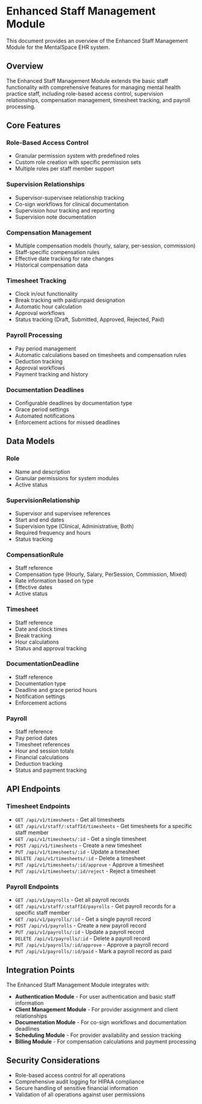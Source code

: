 # Enhanced Staff Management Module

This document provides an overview of the Enhanced Staff Management Module for the MentalSpace EHR system.

## Overview

The Enhanced Staff Management Module extends the basic staff functionality with comprehensive features for managing mental health practice staff, including role-based access control, supervision relationships, compensation management, timesheet tracking, and payroll processing.

## Core Features

### Role-Based Access Control
- Granular permission system with predefined roles
- Custom role creation with specific permission sets
- Multiple roles per staff member support

### Supervision Relationships
- Supervisor-supervisee relationship tracking
- Co-sign workflows for clinical documentation
- Supervision hour tracking and reporting
- Supervision note documentation

### Compensation Management
- Multiple compensation models (hourly, salary, per-session, commission)
- Staff-specific compensation rules
- Effective date tracking for rate changes
- Historical compensation data

### Timesheet Tracking
- Clock in/out functionality
- Break tracking with paid/unpaid designation
- Automatic hour calculation
- Approval workflows
- Status tracking (Draft, Submitted, Approved, Rejected, Paid)

### Payroll Processing
- Pay period management
- Automatic calculations based on timesheets and compensation rules
- Deduction tracking
- Approval workflows
- Payment tracking and history

### Documentation Deadlines
- Configurable deadlines by documentation type
- Grace period settings
- Automated notifications
- Enforcement actions for missed deadlines

## Data Models

### Role
- Name and description
- Granular permissions for system modules
- Active status

### SupervisionRelationship
- Supervisor and supervisee references
- Start and end dates
- Supervision type (Clinical, Administrative, Both)
- Required frequency and hours
- Status tracking

### CompensationRule
- Staff reference
- Compensation type (Hourly, Salary, PerSession, Commission, Mixed)
- Rate information based on type
- Effective dates
- Active status

### Timesheet
- Staff reference
- Date and clock times
- Break tracking
- Hour calculations
- Status and approval tracking

### DocumentationDeadline
- Staff reference
- Documentation type
- Deadline and grace period hours
- Notification settings
- Enforcement actions

### Payroll
- Staff reference
- Pay period dates
- Timesheet references
- Hour and session totals
- Financial calculations
- Deduction tracking
- Status and payment tracking

## API Endpoints

### Timesheet Endpoints
- `GET /api/v1/timesheets` - Get all timesheets
- `GET /api/v1/staff/:staffId/timesheets` - Get timesheets for a specific staff member
- `GET /api/v1/timesheets/:id` - Get a single timesheet
- `POST /api/v1/timesheets` - Create a new timesheet
- `PUT /api/v1/timesheets/:id` - Update a timesheet
- `DELETE /api/v1/timesheets/:id` - Delete a timesheet
- `PUT /api/v1/timesheets/:id/approve` - Approve a timesheet
- `PUT /api/v1/timesheets/:id/reject` - Reject a timesheet

### Payroll Endpoints
- `GET /api/v1/payrolls` - Get all payroll records
- `GET /api/v1/staff/:staffId/payrolls` - Get payroll records for a specific staff member
- `GET /api/v1/payrolls/:id` - Get a single payroll record
- `POST /api/v1/payrolls` - Create a new payroll record
- `PUT /api/v1/payrolls/:id` - Update a payroll record
- `DELETE /api/v1/payrolls/:id` - Delete a payroll record
- `PUT /api/v1/payrolls/:id/approve` - Approve a payroll record
- `PUT /api/v1/payrolls/:id/paid` - Mark a payroll record as paid

## Integration Points

The Enhanced Staff Management Module integrates with:

- **Authentication Module** - For user authentication and basic staff information
- **Client Management Module** - For provider assignment and client relationships
- **Documentation Module** - For co-sign workflows and documentation deadlines
- **Scheduling Module** - For provider availability and session tracking
- **Billing Module** - For compensation calculations and payment processing

## Security Considerations

- Role-based access control for all operations
- Comprehensive audit logging for HIPAA compliance
- Secure handling of sensitive financial information
- Validation of all operations against user permissions
